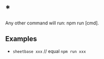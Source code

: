 # *

Any other command will run: npm run [cmd].

## Examples

- `sheetbase xxx` // equal `npm run xxx`